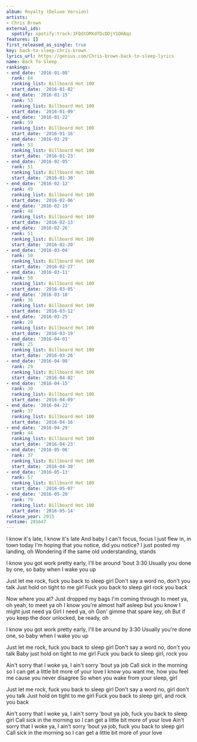 ```yaml
---
album: Royalty (Deluxe Version)
artists:
- Chris Brown
external_ids:
  spotify: spotify:track:3FQdtOMXdfDcDDjY1OHAqz
features: []
first_released_as_single: true
key: back-to-sleep-chris-brown
lyrics_url: https://genius.com/Chris-brown-back-to-sleep-lyrics
name: Back To Sleep
rankings:
- end_date: '2016-01-08'
  rank: 64
  ranking_list: Billboard Hot 100
  start_date: '2016-01-02'
- end_date: '2016-01-15'
  rank: 53
  ranking_list: Billboard Hot 100
  start_date: '2016-01-09'
- end_date: '2016-01-22'
  rank: 59
  ranking_list: Billboard Hot 100
  start_date: '2016-01-16'
- end_date: '2016-01-29'
  rank: 53
  ranking_list: Billboard Hot 100
  start_date: '2016-01-23'
- end_date: '2016-02-05'
  rank: 51
  ranking_list: Billboard Hot 100
  start_date: '2016-01-30'
- end_date: '2016-02-12'
  rank: 49
  ranking_list: Billboard Hot 100
  start_date: '2016-02-06'
- end_date: '2016-02-19'
  rank: 48
  ranking_list: Billboard Hot 100
  start_date: '2016-02-13'
- end_date: '2016-02-26'
  rank: 51
  ranking_list: Billboard Hot 100
  start_date: '2016-02-20'
- end_date: '2016-03-04'
  rank: 50
  ranking_list: Billboard Hot 100
  start_date: '2016-02-27'
- end_date: '2016-03-11'
  rank: 50
  ranking_list: Billboard Hot 100
  start_date: '2016-03-05'
- end_date: '2016-03-18'
  rank: 36
  ranking_list: Billboard Hot 100
  start_date: '2016-03-12'
- end_date: '2016-03-25'
  rank: 20
  ranking_list: Billboard Hot 100
  start_date: '2016-03-19'
- end_date: '2016-04-01'
  rank: 25
  ranking_list: Billboard Hot 100
  start_date: '2016-03-26'
- end_date: '2016-04-08'
  rank: 29
  ranking_list: Billboard Hot 100
  start_date: '2016-04-02'
- end_date: '2016-04-15'
  rank: 30
  ranking_list: Billboard Hot 100
  start_date: '2016-04-09'
- end_date: '2016-04-22'
  rank: 37
  ranking_list: Billboard Hot 100
  start_date: '2016-04-16'
- end_date: '2016-04-29'
  rank: 44
  ranking_list: Billboard Hot 100
  start_date: '2016-04-23'
- end_date: '2016-05-06'
  rank: 37
  ranking_list: Billboard Hot 100
  start_date: '2016-04-30'
- end_date: '2016-05-13'
  rank: 57
  ranking_list: Billboard Hot 100
  start_date: '2016-05-07'
- end_date: '2016-05-20'
  rank: 70
  ranking_list: Billboard Hot 100
  start_date: '2016-05-14'
release_year: 2015
runtime: 201647
---
```

I know it's late, I know it's late
And baby I can't focus, focus
I just flew in, in town today
I'm hoping that you notice, did you notice?
I just posted my landing, oh
Wondering if the same old understanding, stands


I know you got work pretty early, I'll be around 'bout 3:30
Usually you done by one, so baby when I wake you up


Just let me rock, fuck you back to sleep girl
Don't say a word no, don't you talk
Just hold on tight to me girl
Fuck you back to sleep girl rock you back


Now where you at? Just dropped my bags
I'm coming through to meet ya, oh yeah, to meet ya oh
I know you're almost half asleep but you know I might just need ya
Girl I need ya, oh
Gon' gimme that spare key, oh
But if you keep the door unlocked, be ready, oh


I know you got work pretty early, I'll be around by 3:30
Usually you're done one, so baby when I wake you up


Just let me rock, fuck you back to sleep girl
Don't say a word no, don't you talk
Baby just hold on tight to me girl
Fuck you back to sleep girl, rock you


Ain't sorry that I woke ya, I ain't sorry 'bout ya job
Call sick in the morning so I can get a little bit more of your love
I know you want me, how you feel me cause you never disagree
So when you wake from your sleep, girl


Just let me rock, fuck you back to sleep girl
Don't say a word no, girl don't you talk
Just hold on tight to me girl
Fuck you back to sleep girl, and rock you back


Ain't sorry that I woke ya, I ain't sorry 'bout ya job, fuck you back to sleep girl
Call sick in the morning so I can get a little bit more of your love
Ain't sorry that I woke ya, I ain't sorry 'bout ya job, fuck you back to sleep girl
Call sick in the morning so I can get a little bit more of your love
